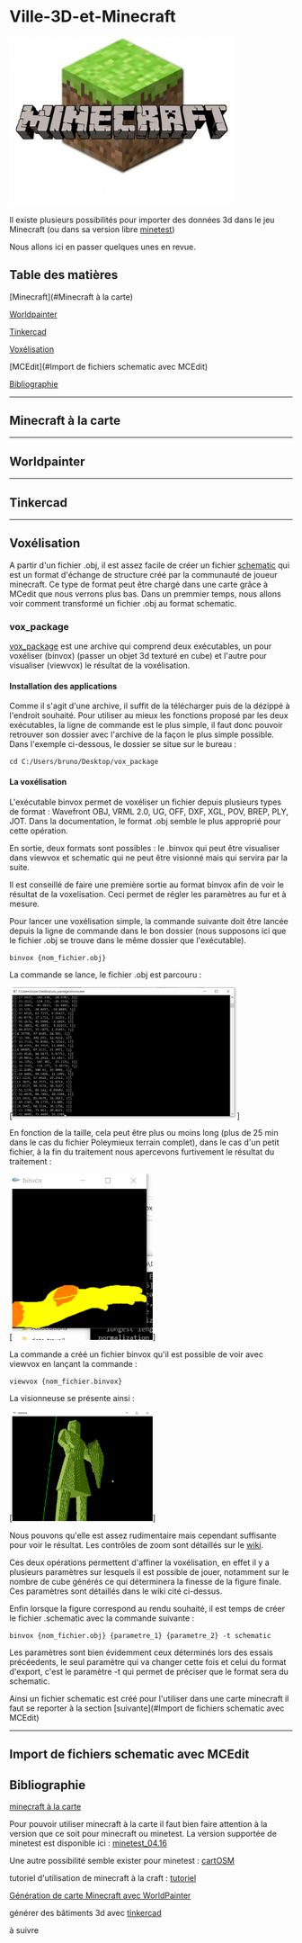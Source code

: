 # Ville-3D-et-Minecraft
[<img width="400" alt="Minecraft" src="img/minecraft.jpg">](https://www.minecraft.net/fr-fr)

Il existe plusieurs possibilités pour importer des données 3d dans le jeu Minecraft (ou dans sa version libre [minetest](https://www.minetest.net/))

Nous allons ici en passer quelques unes en revue.

## Table des matières

[Minecraft](#Minecraft à la carte)

[Worldpainter](#Worldpainter)

[Tinkercad](#Tinkercad)

[Voxélisation](#Voxélisation)

[MCEdit](#Import de fichiers schematic avec MCEdit)

[Bibliographie](#Bibliographie)

-----------------

## Minecraft à la carte

-----------------

## Worldpainter
-----------------

## Tinkercad

-----------------

## Voxélisation

A partir d'un fichier .obj, il est assez facile de créer un fichier [schematic](https://www.minecraft-france.fr/tutoriel-les-schematics/) qui est un format d'échange de structure créé par la communauté de joueur minecraft. Ce type de format peut être chargé dans une carte grâce à MCedit que nous verrons plus bas. Dans un premmier temps, nous allons voir comment transformé un fichier .obj au format schematic.

### vox_package 

[vox_package](https://minecraft.gamepedia.com/Programs_and_editors/Binvox) est une archive qui comprend deux exécutables, un pour voxéliser (binvox) (passer un objet 3d texturé en cube) et l'autre pour visualiser (viewvox) le résultat de la voxélisation.

#### Installation des applications

Comme il s'agit d'une archive, il suffit de la télécharger puis de la dézippé à l'endroit souhaité. Pour utiliser au mieux les fonctions proposé par les deux exécutables, la ligne de commande est le plus simple, il faut donc pouvoir retrouver son dossier avec l'archive de la façon le plus simple possible. Dans l'exemple ci-dessous, le dossier se situe sur le bureau :

    cd C:/Users/bruno/Desktop/vox_package

#### La voxélisation

L'exécutable binvox permet de voxéliser un fichier depuis plusieurs types de format : Wavefront OBJ, VRML 2.0, UG, OFF, DXF, XGL, POV, BREP, PLY, JOT. Dans la documentation, le format .obj semble le plus approprié pour cette opération.

En sortie, deux formats sont possibles : le .binvox qui peut être visualiser dans viewvox et schematic qui ne peut être visionné mais qui servira par la suite. 

Il est conseillé de faire une première sortie au format binvox afin de voir le résultat de la voxelisation. Ceci permet de régler les paramètres au fur et à mesure.

Pour lancer une voxélisation simple, la commande suivante doit être lancée depuis la ligne de commande dans le bon dossier (nous supposons ici que le fichier .obj se trouve dans le même dossier que l'exécutable).

    binvox {nom_fichier.obj}

La commande se lance, le fichier .obj est parcouru : 

[<img width="400" alt="binvox" src="img/binvox.png">]

En fonction de la taille, cela peut être plus ou moins long (plus de 25 min dans le cas du fichier Poleymieux terrain complet), dans le cas d'un petit fichier, à la fin du traitement nous apercevons furtivement le résultat du traitement :

[<img width="250" alt="binvox" src="img/fin_binvox.png">]

La commande a créé un fichier binvox qu'il est possible de voir avec viewvox en lançant la commande : 

    viewvox {nom_fichier.binvox}

La visionneuse se présente ainsi : 

[<img width = "250" alt ="viewvox" src="img/viewvox.png">]

Nous pouvons qu'elle est assez rudimentaire mais cependant suffisante pour voir le résultat. Les contrôles de zoom sont détaillés sur le [wiki](https://minecraft.gamepedia.com/Programs_and_editors/Binvox).

Ces deux opérations permettent d'affiner la voxélisation, en effet il y a plusieurs paramètres sur lesquels il est possible de jouer, notamment sur le nombre de cube générés ce qui déterminera la finesse de la figure finale. Ces paramètres sont détaillés dans le wiki cité ci-dessus.

Enfin lorsque la figure correspond au rendu souhaité, il est temps de créer le fichier .schematic avec la commande suivante :

    binvox {nom_fichier.obj} {parametre_1} {parametre_2} -t schematic

Les paramètres sont bien évidemment ceux déterminés lors des essais précéedents, le seul paramètre qui va changer cette fois et celui du format d'export, c'est le paramètre -t qui permet de préciser que le format sera du schematic.

Ainsi un fichier schematic est créé pour l'utiliser dans une carte minecraft il faut se reporter à la section [suivante](#Import de fichiers schematic avec MCEdit)

-----------------------

## Import de fichiers schematic avec MCEdit

## Bibliographie

[minecraft à la carte](https://minecraft.ign.fr/#)


Pour pouvoir utiliser minecraft à la carte il faut bien faire attention à la version que ce soit pour minecraft ou minetest.
La version supportée de minetest est disponible ici : [minetest_04.16](https://github.com/minetest/minetest/releases/tag/0.4.16)

Une autre possibilité semble exister pour minetest : [cartOSM](https://framagit.org/marpa/cartosm-ign)

tutoriel d'utilisation de minecraft à la craft : [tutoriel](https://www.wikidebrouillard.org/wiki/Ma_ville_bloc_par_bloc_-_reconstruire_sa_ville_avec_Minecraft_ou_Minetest)

[Génération de carte Minecraft avec WorldPainter](https://www.minecraftforum.net/forums/archive/tutorials/930401-mapping-using-real-world-terrain-data)

générer des bâtiments 3d avec [tinkercad](https://square.banq.qc.ca/projets/tutoriel-transfert-dun-modele-3d-vers-minecraft/)

à suivre
